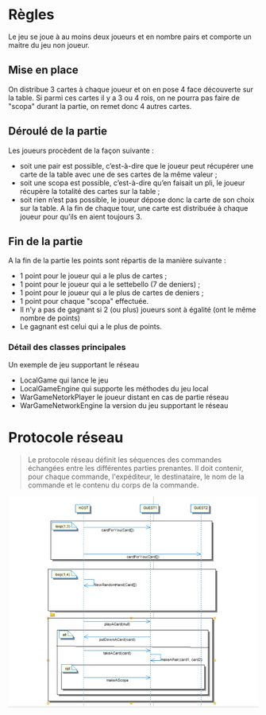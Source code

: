 # Règles

Le jeu se joue à au moins deux joueurs et en nombre pairs et comporte un maitre du jeu non joueur.


## Mise en place

On distribue 3 cartes à chaque joueur et on en pose 4 face découverte sur la table. Si parmi ces cartes il y a 3 ou 4 rois, on ne pourra pas faire de "scopa" durant la partie, on remet donc 4 autres cartes.


## Déroulé de la partie

Les joueurs procèdent de la façon suivante : 
-	soit une pair est possible, c’est-à-dire que le joueur peut récupérer une carte de la table avec une de ses cartes de la même valeur ;
-	soit une scopa est possible, c’est-à-dire qu’en faisait un pli, le joueur récupère la totalité des cartes sur la table ; 
-	soit rien n’est pas possible, le joueur dépose donc la carte de son choix sur la table.
A la fin de chaque tour, une carte est distribuée à chaque joueur pour qu’ils en aient toujours 3.


## Fin de la partie

A la fin de la partie les points sont répartis de la manière suivante :
-	1 point pour le joueur qui a le plus de cartes ;
-	1 point pour le joueur qui a le settebello (7 de deniers) ;
-	1 point pour le joueur qui a le plus de cartes de deniers ; 
-	1 point pour chaque "scopa" effectuée.
- Il n'y a pas de gagnant si 2 (ou plus) joueurs sont à égalité (ont le même nombre de points)
- Le gagnant est celui qui a le plus de points.


### Détail des classes principales

Un exemple de jeu supportant le réseau

* LocalGame qui lance le jeu
* LocalGameEngine qui supporte les méthodes du jeu local
* WarGameNetorkPlayer le joueur distant en cas de partie réseau
* WarGameNetworkEngine la version du jeu supportant le réseau


# Protocole réseau

> Le protocole réseau définit les séquences des commandes échangées entre les différentes parties prenantes. Il doit contenir, pour chaque commande, l'expéditeur, le destinataire, le nom de la commande et le contenu du corps de la commande.

![protocole](diagramme.jpeg)


